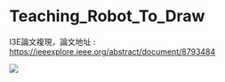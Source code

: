 # Teaching_Robot_To_Draw
I3E論文複現，論文地址 : https://ieeexplore.ieee.org/abstract/document/8793484

![](output/test1.gif)
